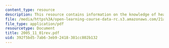 ```yaml
---
content_type: resource
description: This resource contains information on the knowledge of healing.
file: /media/https%3A/open-learning-course-data-rc.s3.amazonaws.com/21a-260-culture-embodiment-and-the-senses-fall-2005/392f5bd57ab63eb92418381cc802b132_2005_11_01rev.pdf
file_type: application/pdf
resourcetype: Document
title: 2005_11_01rev.pdf
uid: 392f5bd5-7ab6-3eb9-2418-381cc802b132
---
```

